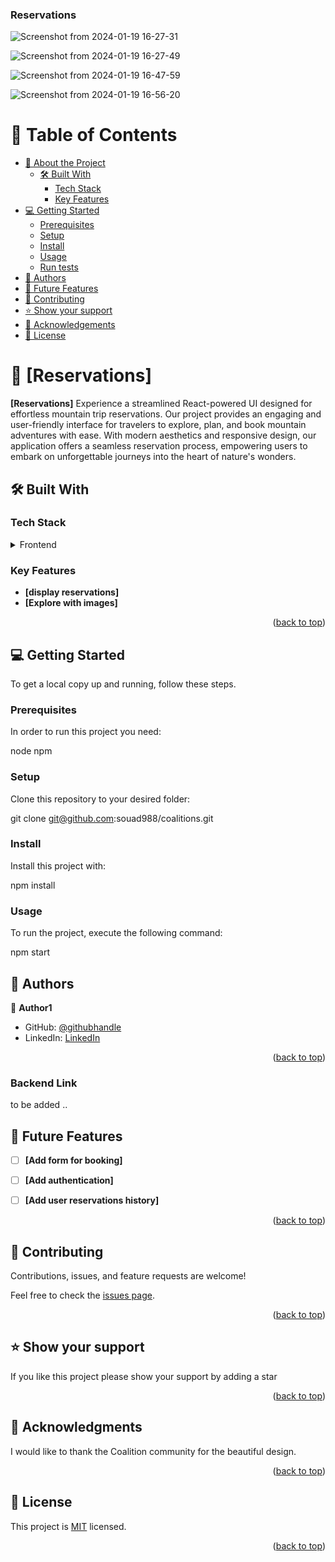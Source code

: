 
<a name="readme-top"></a>

  <h3><b>Reservations</b></h3>

![Screenshot from 2024-01-19 16-27-31](https://github.com/souad988/coalitions/assets/59707859/5cef7ec5-7ea4-42aa-b9dc-44ecba79718f)
  
![Screenshot from 2024-01-19 16-27-49](https://github.com/souad988/coalitions/assets/59707859/c32903a5-f05c-496b-a812-026c4c97869a)

![Screenshot from 2024-01-19 16-47-59](https://github.com/souad988/coalitions/assets/59707859/b4c0cbcc-09a0-41bd-aaef-e47d7dc278b2)

![Screenshot from 2024-01-19 16-56-20](https://github.com/souad988/coalitions/assets/59707859/0f43969e-a884-4a35-90b4-f828b4fad14e)


</div>

<!-- TABLE OF CONTENTS -->

# 📗 Table of Contents

- [📖 About the Project](#about-project)
  - [🛠 Built With](#built-with)
    - [Tech Stack](#tech-stack)
    - [Key Features](#key-features)
- [💻 Getting Started](#getting-started)
  - [Prerequisites](#prerequisites)
  - [Setup](#setup)
  - [Install](#install)
  - [Usage](#usage)
  - [Run tests](#run-tests)
- [👥 Authors](#authors)
- [🔭 Future Features](#future-features)
- [🤝 Contributing](#contributing)
- [⭐️ Show your support](#support)
- [🙏 Acknowledgements](#acknowledgements)
- [📝 License](#license)

<!-- PROJECT DESCRIPTION -->

# 📖 [Reservations] <a name="about-project"></a>

**[Reservations]** Experience a streamlined React-powered UI designed for effortless mountain trip reservations. Our project provides an engaging and user-friendly interface for travelers to explore, plan, and book mountain adventures with ease. With modern aesthetics and responsive design, our application offers a seamless reservation process, empowering users to embark on unforgettable journeys into the heart of nature's wonders. 

## 🛠 Built With <a name="built-with"></a>

### Tech Stack <a name="tech-stack"></a>

<details>
  <summary>Frontend</summary>
  <ul>
    <li><a href="https://react.com/">React</a></li>
  </ul>
</details>

<!-- Features -->

### Key Features <a name="key-features"></a>

- **[display reservations]**
- **[Explore with images]**

<p align="right">(<a href="#readme-top">back to top</a>)</p>

<!-- GETTING STARTED -->

## 💻 Getting Started <a name="getting-started"></a>

To get a local copy up and running, follow these steps.

### Prerequisites

In order to run this project you need:

  node
  npm

### Setup

Clone this repository to your desired folder:

  git clone git@github.com:souad988/coalitions.git


### Install

Install this project with:

  npm install


### Usage

To run the project, execute the following command:

  npm start


<!-- AUTHORS -->

## 👥 Authors <a name="authors"></a>

👤 **Author1**

- GitHub: [@githubhandle](https://github.com/souad988)
- LinkedIn: [LinkedIn](https://www.linkedin.com/in/souad-el-mansouri/)

<p align="right">(<a href="#readme-top">back to top</a>)</p>

### Backend Link

to be added ..

<!-- FUTURE FEATURES -->

## 🔭 Future Features <a name="future-features"></a>

- [ ] **[Add form for booking]**
- [ ] **[Add authentication]**
- [ ] **[Add user reservations history]**


<p align="right">(<a href="#readme-top">back to top</a>)</p>

<!-- CONTRIBUTING -->

## 🤝 Contributing <a name="contributing"></a>

Contributions, issues, and feature requests are welcome!

Feel free to check the [issues page](../../issues/).

<p align="right">(<a href="#readme-top">back to top</a>)</p>

<!-- SUPPORT -->

## ⭐️ Show your support <a name="support"></a>

If you like this project please show your support by adding a star 

<p align="right">(<a href="#readme-top">back to top</a>)</p>

<!-- ACKNOWLEDGEMENTS -->

## 🙏 Acknowledgments <a name="acknowledgements"></a>

I would like to thank the Coalition community for the beautiful design. 

<p align="right">(<a href="#readme-top">back to top</a>)</p>

<!-- LICENSE -->

## 📝 License <a name="license"></a>

This project is [MIT](./LICENSE) licensed.

<p align="right">(<a href="#readme-top">back to top</a>)</p>
